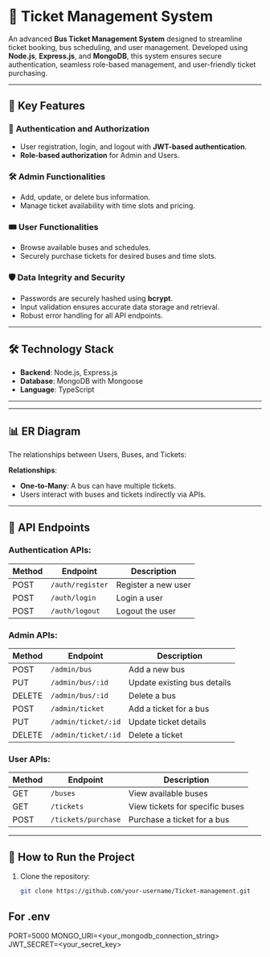 # 🚌 Ticket Management System

An advanced **Bus Ticket Management System** designed to streamline ticket booking, bus scheduling, and user management. Developed using **Node.js**, **Express.js**, and **MongoDB**, this system ensures secure authentication, seamless role-based management, and user-friendly ticket purchasing.

---

## 🚀 Key Features

### 🔐 **Authentication and Authorization**
- User registration, login, and logout with **JWT-based authentication**.
- **Role-based authorization** for Admin and Users.
  
### 🛠 **Admin Functionalities**
- Add, update, or delete bus information.
- Manage ticket availability with time slots and pricing.
  
### 🎟 **User Functionalities**
- Browse available buses and schedules.
- Securely purchase tickets for desired buses and time slots.

### 🛡 **Data Integrity and Security**
- Passwords are securely hashed using **bcrypt**.
- Input validation ensures accurate data storage and retrieval.
- Robust error handling for all API endpoints.

---

## 🛠️ Technology Stack
- **Backend**: Node.js, Express.js
- **Database**: MongoDB with Mongoose
- **Language**: TypeScript 

---


---

## 📊 ER Diagram
The relationships between Users, Buses, and Tickets:



**Relationships**:
- **One-to-Many**: A bus can have multiple tickets.
- Users interact with buses and tickets indirectly via APIs.

---

## 🌟 API Endpoints

### Authentication APIs:
| Method | Endpoint       | Description           |
|--------|----------------|-----------------------|
| POST   | `/auth/register` | Register a new user  |
| POST   | `/auth/login`   | Login a user          |
| POST   | `/auth/logout`  | Logout the user       |

### Admin APIs:
| Method | Endpoint              | Description                     |
|--------|------------------------|---------------------------------|
| POST   | `/admin/bus`           | Add a new bus                  |
| PUT    | `/admin/bus/:id`       | Update existing bus details    |
| DELETE | `/admin/bus/:id`       | Delete a bus                   |
| POST   | `/admin/ticket`        | Add a ticket for a bus         |
| PUT    | `/admin/ticket/:id`    | Update ticket details          |
| DELETE | `/admin/ticket/:id`    | Delete a ticket                |

### User APIs:
| Method | Endpoint              | Description                          |
|--------|------------------------|--------------------------------------|
| GET    | `/buses`              | View available buses                |
| GET    | `/tickets`            | View tickets for specific buses     |
| POST   | `/tickets/purchase`   | Purchase a ticket for a bus         |

---

## 📌 How to Run the Project

1. Clone the repository:
   ```bash
   git clone https://github.com/your-username/Ticket-management.git   

## For .env
PORT=5000
MONGO_URI=<your_mongodb_connection_string>
JWT_SECRET=<your_secret_key>



